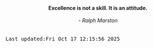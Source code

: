
<div align="center"><b><span>Excellence is not a skill. It is an attitude. </span></b><br><br><i> - Ralph Marston</i></div>
<br><br><kbd>Last updated:Fri Oct 17 12:15:56 2025</kbd>